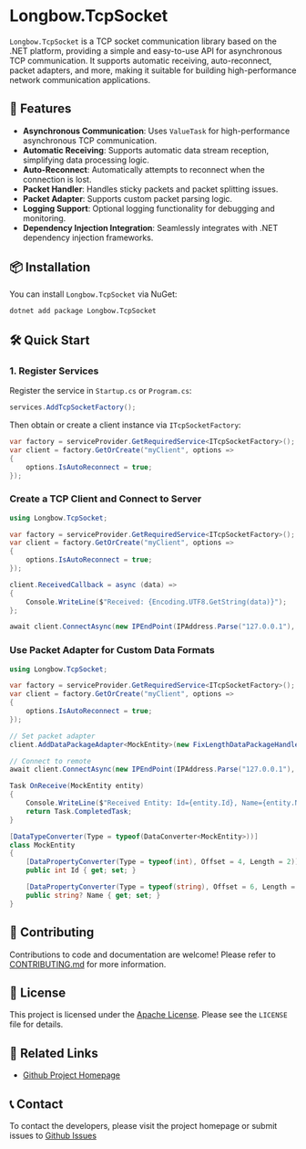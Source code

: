 # Longbow.TcpSocket

`Longbow.TcpSocket` is a TCP socket communication library based on the .NET platform, providing a simple and easy-to-use API for asynchronous TCP communication. It supports automatic receiving, auto-reconnect, packet adapters, and more, making it suitable for building high-performance network communication applications.

## 🚀 Features

- **Asynchronous Communication**: Uses `ValueTask` for high-performance asynchronous TCP communication.
- **Automatic Receiving**: Supports automatic data stream reception, simplifying data processing logic.
- **Auto-Reconnect**: Automatically attempts to reconnect when the connection is lost.
- **Packet Handler**: Handles sticky packets and packet splitting issues.
- **Packet Adapter**: Supports custom packet parsing logic.
- **Logging Support**: Optional logging functionality for debugging and monitoring.
- **Dependency Injection Integration**: Seamlessly integrates with .NET dependency injection frameworks.

## 📦 Installation

You can install `Longbow.TcpSocket` via NuGet:

```bash
dotnet add package Longbow.TcpSocket
```

## 🛠️ Quick Start

### 1. Register Services

Register the service in `Startup.cs` or `Program.cs`:

```csharp
services.AddTcpSocketFactory();
```

Then obtain or create a client instance via `ITcpSocketFactory`:

```csharp
var factory = serviceProvider.GetRequiredService<ITcpSocketFactory>();
var client = factory.GetOrCreate("myClient", options => 
{
    options.IsAutoReconnect = true;
});
```

### Create a TCP Client and Connect to Server

```csharp
using Longbow.TcpSocket;

var factory = serviceProvider.GetRequiredService<ITcpSocketFactory>();
var client = factory.GetOrCreate("myClient", options => 
{
    options.IsAutoReconnect = true;
});

client.ReceivedCallback = async (data) =>
{
    Console.WriteLine($"Received: {Encoding.UTF8.GetString(data)}");
};

await client.ConnectAsync(new IPEndPoint(IPAddress.Parse("127.0.0.1"), 8080));
```

### Use Packet Adapter for Custom Data Formats

```csharp
using Longbow.TcpSocket;

var factory = serviceProvider.GetRequiredService<ITcpSocketFactory>();
var client = factory.GetOrCreate("myClient", options => 
{
    options.IsAutoReconnect = true;
});

// Set packet adapter
client.AddDataPackageAdapter<MockEntity>(new FixLengthDataPackageHandler(12), OnReceive);

// Connect to remote
await client.ConnectAsync(new IPEndPoint(IPAddress.Parse("127.0.0.1"), 8080));

Task OnReceive(MockEntity entity)
{
    Console.WriteLine($"Received Entity: Id={entity.Id}, Name={entity.Name}");
    return Task.CompletedTask;
}

[DataTypeConverter(Type = typeof(DataConverter<MockEntity>))]
class MockEntity
{
    [DataPropertyConverter(Type = typeof(int), Offset = 4, Length = 2)]
    public int Id { get; set; }

    [DataPropertyConverter(Type = typeof(string), Offset = 6, Length = 4, EncodingName = "utf-8")]
    public string? Name { get; set; }
}
```

## 🤝 Contributing

Contributions to code and documentation are welcome! Please refer to [CONTRIBUTING.md](CONTRIBUTING.md) for more information.

## 📄 License

This project is licensed under the [Apache License](LICENSE). Please see the `LICENSE` file for details.

## 🔗 Related Links

- [Github Project Homepage](https://github.com/LongbowEnterprise/Longbow.TcpSocket?wt.mc_id=DT-MVP-5004174)

## 📞 Contact

To contact the developers, please visit the project homepage or submit issues to [Github Issues](https://github.com/LongbowEnterprise/Longbow.TcpSocket/issues?wt.mc_id=DT-MVP-5004174)
